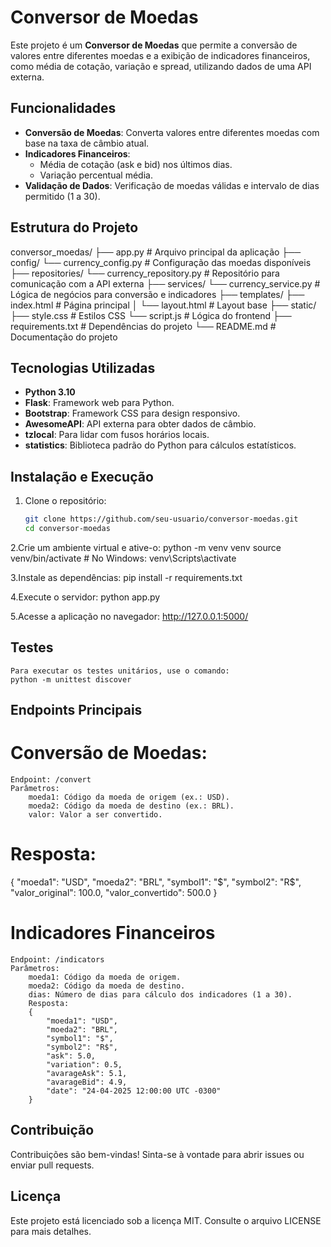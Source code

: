 # Conversor de Moedas

Este projeto é um **Conversor de Moedas** que permite a conversão de valores entre diferentes moedas e a exibição de indicadores financeiros, como média de cotação, variação e spread, utilizando dados de uma API externa.

## Funcionalidades

- **Conversão de Moedas**: Converta valores entre diferentes moedas com base na taxa de câmbio atual.
- **Indicadores Financeiros**:
  - Média de cotação (ask e bid) nos últimos dias.
  - Variação percentual média.
- **Validação de Dados**: Verificação de moedas válidas e intervalo de dias permitido (1 a 30).

## Estrutura do Projeto
conversor_moedas/ 
    ├── app.py # Arquivo principal da aplicação 
        ├── config/ 
            └── currency_config.py # Configuração das moedas disponíveis 
        ├── repositories/
            └── currency_repository.py # Repositório para comunicação com a API externa 
        ├── services/
            └── currency_service.py # Lógica de negócios para conversão e indicadores 
        ├── templates/
            ├── index.html # Página principal │ 
            └── layout.html # Layout base
        ├── static/
            ├── style.css # Estilos CSS
            └── script.js # Lógica do frontend 
    ├── requirements.txt # Dependências do projeto 
    └── README.md # Documentação do projeto

## Tecnologias Utilizadas

- **Python 3.10**
- **Flask**: Framework web para Python.
- **Bootstrap**: Framework CSS para design responsivo.
- **AwesomeAPI**: API externa para obter dados de câmbio.
- **tzlocal**: Para lidar com fusos horários locais.
- **statistics**: Biblioteca padrão do Python para cálculos estatísticos.

## Instalação e Execução

1. Clone o repositório:
   ```bash
   git clone https://github.com/seu-usuario/conversor-moedas.git
   cd conversor-moedas
   
2.Crie um ambiente virtual e ative-o:
    python -m venv venv
    source venv/bin/activate  # No Windows: venv\Scripts\activate

3.Instale as dependências:
    pip install -r requirements.txt


4.Execute o servidor:
    python app.py

5.Acesse a aplicação no navegador:
    http://127.0.0.1:5000/


## Testes
    Para executar os testes unitários, use o comando:
    python -m unittest discover

## Endpoints Principais

# Conversão de Moedas:
    Endpoint: /convert
    Parâmetros:
        moeda1: Código da moeda de origem (ex.: USD).
        moeda2: Código da moeda de destino (ex.: BRL).
        valor: Valor a ser convertido.
# Resposta:
{
  "moeda1": "USD",
  "moeda2": "BRL",
  "symbol1": "$",
  "symbol2": "R$",
  "valor_original": 100.0,
  "valor_convertido": 500.0
}

# Indicadores Financeiros
    Endpoint: /indicators
    Parâmetros:
        moeda1: Código da moeda de origem.
        moeda2: Código da moeda de destino.
        dias: Número de dias para cálculo dos indicadores (1 a 30).
        Resposta:
        {
            "moeda1": "USD",
            "moeda2": "BRL",
            "symbol1": "$",
            "symbol2": "R$",
            "ask": 5.0,
            "variation": 0.5,
            "avarageAsk": 5.1,
            "avarageBid": 4.9,
            "date": "24-04-2025 12:00:00 UTC -0300"
        }
        
## Contribuição
Contribuições são bem-vindas! Sinta-se à vontade para abrir issues ou enviar pull requests.

## Licença
Este projeto está licenciado sob a licença MIT. Consulte o arquivo LICENSE para mais detalhes.